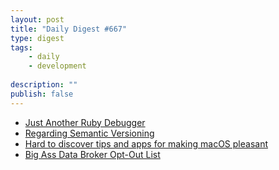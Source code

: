 ```yaml
---
layout: post
title: "Daily Digest #667"
type: digest
tags: 
    - daily
    - development
    
description: ""
publish: false
---
```


- [Just Another Ruby Debugger](https://rubyjard.org/)
- [Regarding Semantic Versioning](https://www.danielmoch.com/posts/2020/09/regarding-semantic-versioning/)
- [Hard to discover tips and apps for making macOS pleasant](https://thume.ca/2020/09/04/macos-tips/)
- [Big Ass Data Broker Opt-Out List](https://github.com/yaelwrites/Big-Ass-Data-Broker-Opt-Out-List)

